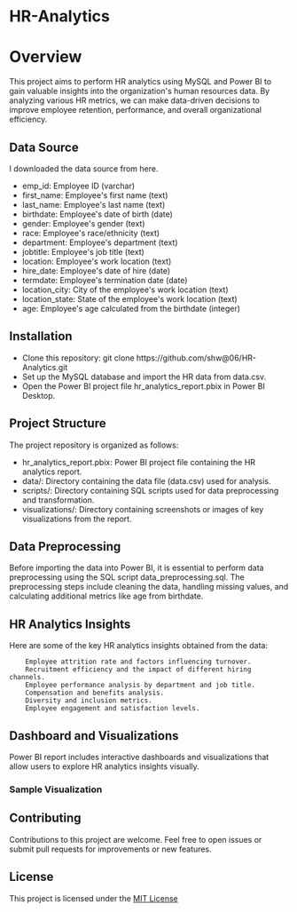 # HR-Analytics

<h1>Overview</h1>
<p>This project aims to perform HR analytics using MySQL and Power BI to gain valuable insights into the organization's human resources data. By analyzing various HR metrics, we can make data-driven decisions to improve employee retention, performance, and overall organizational efficiency.</p>

<h2>Data Source</h2>

I downloaded the data source from here.
    <ul>
        <li>emp_id: Employee ID (varchar)</li>
        <li>first_name: Employee's first name (text)</li>
        <li>last_name: Employee's last name (text)</li>
        <li>birthdate: Employee's date of birth (date)</li>
        <li>gender: Employee's gender (text)</li>
        <li>race: Employee's race/ethnicity (text)</li>
        <li>department: Employee's department (text)</li>
        <li>jobtitle: Employee's job title (text)</li>
        <li>location: Employee's work location (text)</li>
        <li>hire_date: Employee's date of hire (date)</li>
        <li>termdate: Employee's termination date (date)</li>
        <li>location_city: City of the employee's work location (text)</li>
        <li>location_state: State of the employee's work location (text)</li>
        <li>age: Employee's age calculated from the birthdate (integer)</li>
    </ul>

<h2>Installation</h2>
    <ul>
        <li>Clone this repository: git clone https://github.com/shw@06/HR-Analytics.git</li>
        <li>Set up the MySQL database and import the HR data from data.csv.</li>
        <li>Open the Power BI project file hr_analytics_report.pbix in Power BI Desktop.</li>
    </ul>

<h2>Project Structure</h2>
    <p>The project repository is organized as follows:</p>
    <ul>
        <li>hr_analytics_report.pbix: Power BI project file containing the HR analytics report.</li>
        <li>data/: Directory containing the data file (data.csv) used for analysis.</li>
        <li>scripts/: Directory containing SQL scripts used for data preprocessing and transformation.</li>
        <li>visualizations/: Directory containing screenshots or images of key visualizations from the report.</li>
    </ul>

<h2>Data Preprocessing</h2>
    <p>Before importing the data into Power BI, it is essential to perform data preprocessing using the SQL script data_preprocessing.sql. 
        The preprocessing steps include cleaning the data, handling missing values, and calculating additional metrics like age from birthdate.</p>

<h2>HR Analytics Insights</h2>   
        Here are some of the key HR analytics insights obtained from the data:
        
        Employee attrition rate and factors influencing turnover.
        Recruitment efficiency and the impact of different hiring channels.
        Employee performance analysis by department and job title.
        Compensation and benefits analysis.
        Diversity and inclusion metrics.
        Employee engagement and satisfaction levels.

        
<h2>Dashboard and Visualizations</h2>
    <p>Power BI report includes interactive dashboards and visualizations that allow users to explore HR analytics insights visually.</p> 
        
<h3>Sample Visualization</h3>  
        
<h2>Contributing</h2>
    <p>Contributions to this project are welcome. Feel free to open issues or submit pull requests for improvements or new features.</p>
        
        
<h2>License</h2>
    <p>This project is licensed under the <a href="">MIT License</a> </p>
